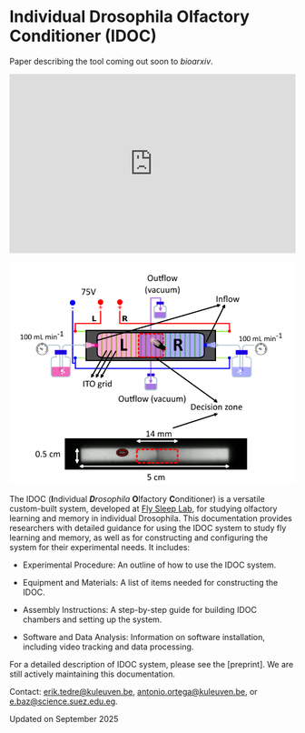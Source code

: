 
# Individual Drosophila Olfactory Conditioner (IDOC)

Paper describing the tool coming out soon to _bioarxiv_.

<!-- Embed YouTube Video -->
<iframe width="100%" height="315" src="https://www.youtube.com/embed/oatrOTn3igg?si=PqejeFb9SjmcuttM" title="YouTube video player" frameborder="0" allow="accelerometer; autoplay; clipboard-write; encrypted-media; gyroscope; picture-in-picture; web-share" allowfullscreen></iframe>

![iDOC_chamber_sketch.png](./assets/Images/iDOC_chamber_sketch.png)


The IDOC (<b>I</b>ndividual *<b>D</b>rosophila*  <b>O</b>lfactory  <b>C</b>onditioner) is a versatile custom-built system, developed at [Fly Sleep Lab](https://www.flysleeplab.com), for studying olfactory learning and memory in individual Drosophila. This documentation provides researchers with detailed guidance for using the IDOC system to study fly learning and memory, as well as for constructing and configuring the system for their experimental needs. It includes:

* Experimental Procedure: An outline of how to use the IDOC system.

* Equipment and Materials: A list of items needed for constructing the IDOC.

* Assembly Instructions: A step-by-step guide for building IDOC chambers and setting up the system.

* Software and Data Analysis: Information on software installation, including video tracking and data processing.

For a detailed description of IDOC system, please see the [preprint]. We are still actively maintaining this documentation.

Contact: erik.tedre@kuleuven.be, antonio.ortega@kuleuven.be, or e.baz@science.suez.edu.eg.

Updated on September 2025
